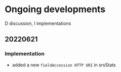 # Ongoing developments
D discussion, I implementations

## 20220621
### Implementation
* added a new <code>fieldAccession HTTP URI</code> in srsStats 
